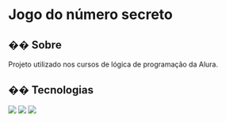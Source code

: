 <h1>Jogo do número secreto</h1>

<h2>�� Sobre</h2>
<p>Projeto utilizado nos cursos de lógica de programação da Alura.</p>

## �� Tecnologias
<div>


  <img src="https://img.shields.io/badge/HTML-239120?style=for-the-badge&logo=html5&logoColor=white">


  <img src="https://img.shields.io/badge/CSS-239120?&style=for-the-badge&logo=css3&logoColor=white">


  <img src="https://img.shields.io/badge/JavaScript-F7DF1E?style=for-the-badge&logo=javascript&logoColor=black">
</div>
